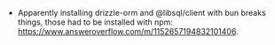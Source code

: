 * Apparently installing drizzle-orm and @libsql/client with bun breaks things, those had to be installed with npm: https://www.answeroverflow.com/m/1152657194832101406.